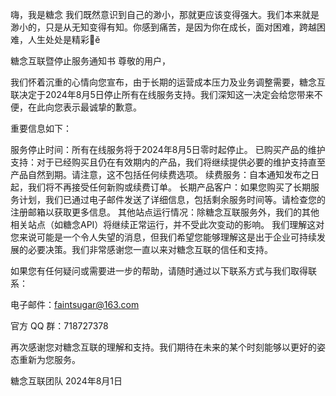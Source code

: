 嗨，我是糖念 
我们既然意识到自己的渺小，那就更应该变得强大。我们本来就是渺小的，只是从无知变得有知。你感到痛苦，是因为你在成长，面对困难，跨越困难，人生处处是精彩ĕ

糖念互联暨停止服务通知书
尊敬的用户，

我们怀着沉重的心情向您宣布，由于长期的运营成本压力及业务调整需要，糖念互联决定于2024年8月5日停止所有在线服务支持。我们深知这一决定会给您带来不便，在此向您表示最诚挚的歉意。

重要信息如下：

服务停止时间：所有在线服务将于2024年8月5日零时起停止。
已购买产品的维护支持：对于已经购买且仍在有效期内的产品，我们将继续提供必要的维护支持直至产品自然到期。请注意，这不包括任何续费选项。
续费服务：自本通知发布之日起，我们将不再接受任何新购或续费订单。
长期产品客户：如果您购买了长期服务计划，我们已通过电子邮件发送了详细信息，包括剩余服务时间等。请检查您的注册邮箱以获取更多信息。
其他站点运行情况：除糖念互联服务外，我们的其他相关站点（如糖念API）将继续正常运行，并不受此次变动的影响。
我们理解这对您来说可能是一个令人失望的消息，但我们希望您能够理解这是出于企业可持续发展的必要决策。我们非常感谢您一直以来对糖念互联的信任和支持。

如果您有任何疑问或需要进一步的帮助，请随时通过以下联系方式与我们取得联系：

电子邮件：faintsugar@163.com

官方 QQ 群：718727378

再次感谢您对糖念互联的理解和支持。我们期待在未来的某个时刻能够以更好的姿态重新为您服务。

糖念互联团队
2024年8月1日
